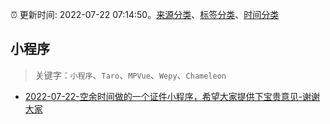 :alarm_clock: 更新时间: 2022-07-22 07:14:50。[来源分类](../README.md)、[标签分类](../TAGS.md)、[时间分类](../TIMELINE.md)

## 小程序


> 关键字：`小程序`、`Taro`、`MPVue`、`Wepy`、`Chameleon`



- [2022-07-22-空余时间做的一个证件小程序，希望大家提供下宝贵意见-谢谢大家](https://www.v2ex.com/t/868008) 